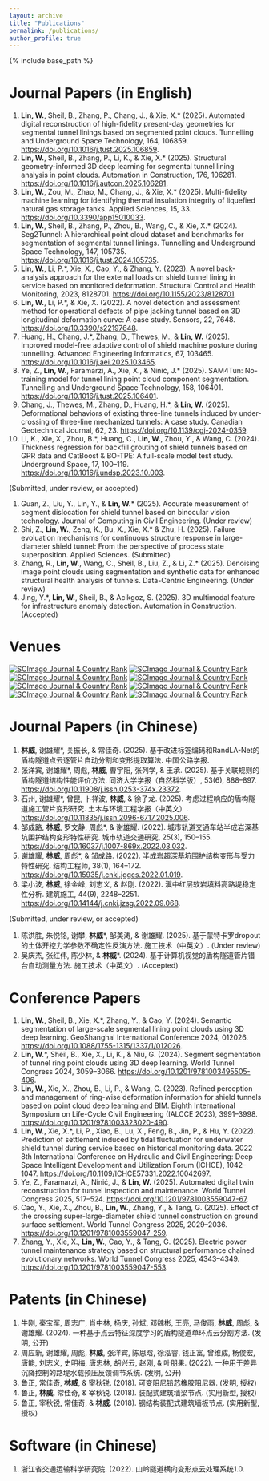 ```yaml
---
layout: archive
title: "Publications"
permalink: /publications/
author_profile: true
---
```


{% include base_path %}

Journal Papers (in English)
======
1.	__Lin, W.__, Sheil, B., Zhang, P., Chang, J., & Xie, X.\* (2025). Automated digital reconstruction of high-fidelity present-day geometries for segmental tunnel linings based on segmented point clouds. Tunnelling and Underground Space Technology, 164, 106859. https://doi.org/10.1016/j.tust.2025.106859. <span class="__dimensions_badge_embed__" data-doi="10.1016/j.tust.2025.106859" data-style="small_rectangle"></span><script async src="https://badge.dimensions.ai/badge.js" charset="utf-8"></script>
1.	__Lin, W.__, Sheil, B., Zhang, P., Li, K., & Xie, X.\* (2025). Structural geometry-informed 3D deep learning for segmental tunnel lining analysis in point clouds. Automation in Construction, 176, 106281. https://doi.org/10.1016/j.autcon.2025.106281. <span class="__dimensions_badge_embed__" data-doi="10.1016/j.autcon.2025.106281" data-style="small_rectangle"></span><script async src="https://badge.dimensions.ai/badge.js" charset="utf-8"></script>
1.	__Lin, W.__, Zou, M., Zhao, M., Chang, J., & Xie, X.\* (2025). Multi-fidelity machine learning for identifying thermal insulation integrity of liquefied natural gas storage tanks. Applied Sciences, 15, 33. https://doi.org/10.3390/app15010033. <span class="__dimensions_badge_embed__" data-doi="10.3390/app15010033" data-style="small_rectangle"></span><script async src="https://badge.dimensions.ai/badge.js" charset="utf-8"></script>
1.	__Lin, W.__, Sheil, B., Zhang, P., Zhou, B., Wang, C., & Xie, X.\* (2024). Seg2Tunnel: A hierarchical point cloud dataset and benchmarks for segmentation of segmental tunnel linings. Tunnelling and Underground Space Technology, 147, 105735. https://doi.org/10.1016/j.tust.2024.105735. <span class="__dimensions_badge_embed__" data-doi="10.1016/j.tust.2024.105735" data-style="small_rectangle"></span><script async src="https://badge.dimensions.ai/badge.js" charset="utf-8"></script>
1.	__Lin, W.__, Li, P.\*, Xie, X., Cao, Y., & Zhang, Y. (2023). A novel back-analysis approach for the external loads on shield tunnel lining in service based on monitored deformation. Structural Control and Health Monitoring, 2023, 8128701. https://doi.org/10.1155/2023/8128701. <span class="__dimensions_badge_embed__" data-doi="10.1155/2023/8128701" data-style="small_rectangle"></span><script async src="https://badge.dimensions.ai/badge.js" charset="utf-8"></script>
1.	__Lin, W.__, Li, P.\*, & Xie, X. (2022). A novel detection and assessment method for operational defects of pipe jacking tunnel based on 3D longitudinal deformation curve: A case study. Sensors, 22, 7648. https://doi.org/10.3390/s22197648. <span class="__dimensions_badge_embed__" data-doi="10.3390/s22197648" data-style="small_rectangle"></span><script async src="https://badge.dimensions.ai/badge.js" charset="utf-8"></script>
1.	Huang, H., Chang, J.\*, Zhang, D., Thewes, M., & __Lin, W.__ (2025). Improved model-free adaptive control of shield machine posture during tunnelling. Advanced Engineering Informatics, 67, 103465. https://doi.org/10.1016/j.aei.2025.103465. <span class="__dimensions_badge_embed__" data-doi="10.1016/j.aei.2025.103465" data-style="small_rectangle"></span><script async src="https://badge.dimensions.ai/badge.js" charset="utf-8"></script>
1.	Ye, Z., __Lin, W.__, Faramarzi, A., Xie, X., & Ninić, J.\* (2025). SAM4Tun: No-training model for tunnel lining point cloud component segmentation. Tunnelling and Underground Space Technology, 158, 106401. https://doi.org/10.1016/j.tust.2025.106401. <span class="__dimensions_badge_embed__" data-doi="10.1016/j.tust.2025.106401" data-style="small_rectangle"></span><script async src="https://badge.dimensions.ai/badge.js" charset="utf-8"></script>
1.	Chang, J., Thewes, M., Zhang, D., Huang, H.\*, & __Lin, W.__ (2025). Deformational behaviors of existing three-line tunnels induced by under-crossing of three-line mechanized tunnels: A case study. Canadian Geotechnical Journal, 62, 23. https://doi.org/10.1139/cgj-2024-0359. <span class="__dimensions_badge_embed__" data-doi="10.1139/cgj-2024-0359" data-style="small_rectangle"></span><script async src="https://badge.dimensions.ai/badge.js" charset="utf-8"></script>
1.	Li, K., Xie, X., Zhou, B.\*, Huang, C., __Lin, W.__, Zhou, Y., & Wang, C. (2024). Thickness regression for backfill grouting of shield tunnels based on GPR data and CatBoost & BO-TPE: A full-scale model test study. Underground Space, 17, 100–119. https://doi.org/10.1016/j.undsp.2023.10.003. <span class="__dimensions_badge_embed__" data-doi="10.1016/j.undsp.2023.10.003" data-style="small_rectangle"></span><script async src="https://badge.dimensions.ai/badge.js" charset="utf-8"></script>

(Submitted, under review, or accepted)
1.	Guan, Z., Liu, Y., Lin, Y., & __Lin, W.__\* (2025). Accurate measurement of segment dislocation for shield tunnel based on binocular vision technology. Journal of Computing in Civil Engineering. (Under review)
1.	Shi, Z., __Lin, W.__, Zeng, K., Bu, X., Xie, X.\* & Zhu, H. (2025). Failure evoluation mechanisms for continuous structure response in large-diameter shield tunnel: From the perspective of process state superposition. Applied Sciences. (Submitted)
1.	Zhang, R., __Lin, W.__, Wang, C., Sheil, B., Liu, Z., & Li, Z.\* (2025). Denoising image point clouds using segmentation and synthetic data for enhanced structural health analysis of tunnels. Data-Centric Engineering. (Under review)
1.	Jing, Y.\*, __Lin, W.__, Sheil, B., & Acikgoz, S. (2025). 3D multimodal feature for infrastructure anomaly detection. Automation in Construction. (Accepted)

Venues
======
<a href="https://www.scimagojr.com/journalsearch.php?q=24931&amp;tip=sid&amp;exact=no" title="SCImago Journal &amp; Country Rank"><img border="0" src="https://www.scimagojr.com/journal_img.php?id=24931" alt="SCImago Journal &amp; Country Rank"  /></a>
<a href="https://www.scimagojr.com/journalsearch.php?q=14642&amp;tip=sid&amp;exact=no" title="SCImago Journal &amp; Country Rank"><img border="0" src="https://www.scimagojr.com/journal_img.php?id=14642" alt="SCImago Journal &amp; Country Rank"  /></a>
<a href="https://www.scimagojr.com/journalsearch.php?q=23640&amp;tip=sid&amp;exact=no" title="SCImago Journal &amp; Country Rank"><img border="0" src="https://www.scimagojr.com/journal_img.php?id=23640" alt="SCImago Journal &amp; Country Rank"  /></a>
<a href="https://www.scimagojr.com/journalsearch.php?q=21100939600&amp;tip=sid&amp;exact=no" title="SCImago Journal &amp; Country Rank"><img border="0" src="https://www.scimagojr.com/journal_img.php?id=21100939600" alt="SCImago Journal &amp; Country Rank"  /></a>
<a href="https://www.scimagojr.com/journalsearch.php?q=22030&amp;tip=sid&amp;exact=no" title="SCImago Journal &amp; Country Rank"><img border="0" src="https://www.scimagojr.com/journal_img.php?id=22030" alt="SCImago Journal &amp; Country Rank"  /></a>
<a href="https://www.scimagojr.com/journalsearch.php?q=12246&amp;tip=sid&amp;exact=no" title="SCImago Journal &amp; Country Rank"><img border="0" src="https://www.scimagojr.com/journal_img.php?id=12246" alt="SCImago Journal &amp; Country Rank"  /></a>
<a href="https://www.scimagojr.com/journalsearch.php?q=130124&amp;tip=sid&amp;exact=no" title="SCImago Journal &amp; Country Rank"><img border="0" src="https://www.scimagojr.com/journal_img.php?id=130124" alt="SCImago Journal &amp; Country Rank"  /></a>
<a href="https://www.scimagojr.com/journalsearch.php?q=21100829268&amp;tip=sid&amp;exact=no" title="SCImago Journal &amp; Country Rank"><img border="0" src="https://www.scimagojr.com/journal_img.php?id=21100829268" alt="SCImago Journal &amp; Country Rank"  /></a>

Journal Papers (in Chinese)
======
1.	__林威__, 谢雄耀\*, 关振长, & 常佳奇. (2025). 基于改进标签编码和RandLA-Net的盾构隧道点云逐管片自动分割和变形提取算法. 中国公路学报.
1.	张洋宾, 谢雄耀\*, 周彪, __林威__, 曹宇阳, 张列学, & 王承. (2025). 基于关联规则的盾构隧道结构性能评价方法. 同济大学学报（自然科学版）, 53(6), 888–897. https://doi.org/10.11908/j.issn.0253-374x.23372.
1.	石州, 谢雄耀\*, 曾昆, 卜祥波, __林威__, & 徐子龙. (2025). 考虑过程响应的盾构隧道施工管片变形研究. 土木与环境工程学报（中英文）. https://doi.org/10.11835/j.issn.2096-6717.2025.006.
1.	邹成路, __林威__, 罗文静, 周彪\*, & 谢雄耀. (2022). 城市轨道交通车站半成岩深基坑围护结构变形特性研究. 城市轨道交通研究, 25(3), 150–155. https://doi.org/10.16037/j.1007-869x.2022.03.032.
1.	谢雄耀, __林威__, 周彪\*, & 邹成路. (2022). 半成岩超深基坑围护结构变形与受力特性研究. 结构工程师, 38(1), 164–172. https://doi.org/10.15935/j.cnki.jggcs.2022.01.019.
1.	梁小波, __林威__, 徐金峰, 刘志义, & 赵刚. (2022). 滇中红层软岩填料高路堤稳定性分析. 建筑施工, 44(9), 2248–2251. https://doi.org/10.14144/j.cnki.jzsg.2022.09.068.

(Submitted, under review, or accepted)
1.	陈洪胜, 朱悦铭, 谢攀, __林威__\*, 邹美涛, & 谢雄耀. (2025). 基于蒙特卡罗dropout的土体开挖力学参数不确定性反演方法. 施工技术（中英文）. (Under review)
1.	吴庆杰, 张红伟, 陈少林, & __林威__\*. (2024). 基于计算机视觉的盾构隧道管片错台自动测量方法. 施工技术（中英文）. (Accepted)

Conference Papers
======
1.	__Lin, W.__, Sheil, B., Xie, X.\*, Zhang, Y., & Cao, Y. (2024). Semantic segmentation of large-scale segmental lining point clouds using 3D deep learning. GeoShanghai International Conference 2024, 012026. https://doi.org/10.1088/1755-1315/1337/1/012026.
1.	__Lin, W.__\*, Sheil, B., Xie, X., Li, K., & Niu, G. (2024). Segment segmentation of tunnel ring point clouds using 3D deep learning. World Tunnel Congress 2024, 3059–3066. https://doi.org/10.1201/9781003495505-406.
1.	__Lin, W.__, Xie, X., Zhou, B., Li, P., & Wang, C. (2023). Refined perception and management of ring-wise deformation information for shield tunnels based on point cloud deep learning and BIM. Eighth International Symposium on Life-Cycle Civil Engineering (IALCCE 2023), 3991–3998. https://doi.org/10.1201/9781003323020-490.
1.	__Lin, W.__, Xie, X.\*, Li, P., Xiao, B., Lu, X., Feng, B., Jin, P., & Hu, Y. (2022). Prediction of settlement induced by tidal fluctuation for underwater shield tunnel during service based on historical monitoring data. 2022 8th International Conference on Hydraulic and Civil Engineering: Deep Space Intelligent Development and Utilization Forum (ICHCE), 1042–1047. https://doi.org/10.1109/ICHCE57331.2022.10042697.
1.	Ye, Z., Faramarzi, A., Ninić, J., & __Lin, W.__ (2025). Automated digital twin reconstruction for tunnel inspection and maintenance. World Tunnel Congress 2025, 517–524. https://doi.org/10.1201/9781003559047-67.
1.	Cao, Y., Xie, X., Zhou, B., __Lin, W.__, Zhang, Y., & Tang, G. (2025). Effect of the crossing super-large-diameter shield tunnel construction on ground surface settlement. World Tunnel Congress 2025, 2029–2036. https://doi.org/10.1201/9781003559047-259.
1.	Zhang, Y., Xie, X., __Lin, W.__, Cao, Y., & Tang, G. (2025). Electric power tunnel maintenance strategy based on structural performance chained evolutionary networks. World Tunnel Congress 2025, 4343–4349. https://doi.org/10.1201/9781003559047-553.

Patents (in Chinese)
======
1.	牛刚, 秦宝军, 周志广, 肖中林, 杨庆, 孙斌, 邓魏彬, 王亮, 马俊雨, __林威__, 周彪, & 谢雄耀. (2024). 一种基于点云特征深度学习的盾构隧道单环点云分割方法. (发明, 公开)
2.	周应新, 谢雄耀, 周彪, __林威__, 张洋宾, 陈思晗, 徐泓睿, 钱正富, 曾维成, 杨俊宏, 唐能, 刘志义, 史明梅, 唐忠林, 胡兴云, 赵刚, & 叶朋果. (2022). 一种用于差异沉降控制的路堤水载预压反馈调节系统. (发明, 公开)
3.	鲁正, 常佳奇, __林威__, & 宰秋锐. (2018). 可变阻尼铅芯橡胶阻尼器. (发明, 授权)
4.	鲁正, __林威__, 常佳奇, & 宰秋锐. (2018). 装配式建筑墙梁节点. (实用新型, 授权)
5.	鲁正, 宰秋锐, 常佳奇, & __林威__. (2018). 钢结构装配式建筑墙板节点. (实用新型, 授权)


Software (in Chinese)
======
1.	浙江省交通运输科学研究院. (2022). 山岭隧道横向变形点云处理系统1.0.